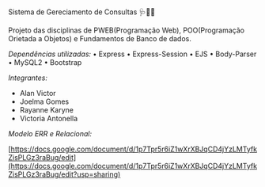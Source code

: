 Sistema de Gereciamento de Consultas 🩺🧑‍⚕️

Projeto das disciplinas de PWEB(Programação Web), POO(Programação Orietada a Objetos) e Fundamentos de Banco de dados.

*Dependências utilizadas:*
• Express
• Express-Session
• EJS
• Body-Parser
• MySQL2
• Bootstrap


*Integrantes:*
- Alan Victor
- Joelma Gomes
- Rayanne Karyne
- Victoria Antonella


*Modelo ERR e Relacional:*

[https://docs.google.com/document/d/1p7Tpr5r6iZ1wXrXBJqCD4jYzLMTyfkZisPLGz3raBug/edit](https://docs.google.com/document/d/1p7Tpr5r6iZ1wXrXBJqCD4jYzLMTyfkZisPLGz3raBug/edit?usp=sharing)
